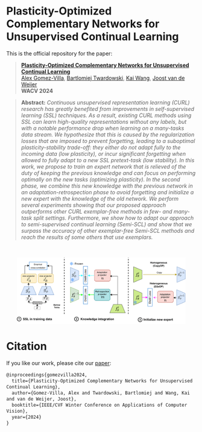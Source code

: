  # Plasticity-Optimized Complementary Networks for Unsupervised Continual Learning

This is the official repository for the paper:
> **[Plasticity-Optimized Complementary Networks for Unsupervised Continual Learning](https://arxiv.org/abs/)**<br>
> [Alex Gomez-Villa](https://scholar.google.com/citations?user=A2dhwNgAAAAJ&hl=en), [Bartlomiej Twardowski](https://scholar.google.com/citations?user=8yywECgAAAAJ&hl), [Kai Wang](https://scholar.google.com/citations?user=j14vd0wAAAAJ&hl), [Joost van de Weijer](https://scholar.google.com/citations?user=Gsw2iUEAAAAJ&hl)<br>
> **WACV 2024**

> **Abstract:** *Continuous unsupervised representation learning (CURL) research has greatly benefited from improvements in self-supervised learning (SSL) techniques.  As a result, existing CURL methods using SSL can learn high-quality representations without any labels, but with a notable performance drop when learning on a many-tasks data stream.
We hypothesize that this is caused by the regularization losses that are imposed to prevent forgetting, leading to a suboptimal plasticity-stability trade-off: they either do not adapt fully to the incoming data (low plasticity), or incur significant forgetting when allowed to fully adapt to a new SSL pretext-task (low stability). In this work, we propose to train an expert network that is relieved of the duty of keeping the previous knowledge and can focus on performing optimally on the new tasks (optimizing plasticity). In the second phase, we combine this new knowledge with the previous network in an adaptation-retrospection phase to avoid forgetting and initialize a new expert with the knowledge of the old network. We perform several experiments showing that our proposed approach outperforms other CURL exemplar-free methods in few- and many-task split settings. Furthermore, we show how to adapt our approach to semi-supervised continual learning (Semi-SCL) and show that we surpass the accuracy of other exemplar-free Semi-SCL methods and reach the results of some others that use exemplars.*
<br>

<p align="center" float="left">
    <img src="./figs/method2-1.png"/ width=89%> 
    
</p>



# Citation
If you like our work, please cite our [paper](https://arxiv.org/):
```
@inproceedings{gomezvilla2024,
  title={Plasticity-Optimized Complementary Networks for Unsupervised Continual Learning},
  author={Gomez-Villa, Alex and Twardowski, Bartlomiej and Wang, Kai and van de Weijer, Joost},
  booktitle={IEEE/CVF Winter Conference on Applications of Computer Vision},
  year={2024}
}
